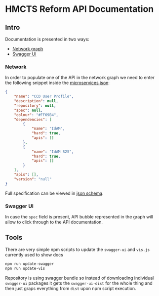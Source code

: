 # HMCTS Reform API Documentation

## Intro

Documentation is presented in two ways:

- [Network graph](#network)
- [Swagger UI](#swagger-ui)

### Network

In order to populate one of the API in the network graph we need to enter the following snippet inside the [microservices.json](docs/microservices.json):

```json
{
    "name": "CCD User Profile",
    "description": null,
    "repository": null,
    "spec": null,
    "colour": "#FF69B4",
    "dependencies": [
        {
            "name": "IdAM",
            "hard": true,
            "apis": []
        },
        {
            "name": "IdAM S2S",
            "hard": true,
            "apis": []
        }
    ],
    "apis": [],
    "version": "null"
}
```

Full specification can be viewed in [json schema](microservices-schema.json).

### Swagger UI

In case the `spec` field is present, API bubble represented in the graph will allow to click through to the API documentation.

## Tools

There are very simple npm scripts to update the `swagger-ui` and `vis.js` currently used to show docs

```bash
npm run update-swagger
npm run update-vis
```

Repository is using swagger bundle so instead of downloading individual `swagger-ui` packages it gets the `swagger-ui-dist` for the whole thing and then just graps everything from `dist` upon npm script execution.
